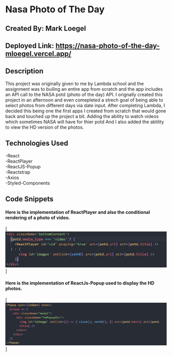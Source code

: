 # Nasa Photo of The Day

## Created By: Mark Loegel

## Deployed Link: https://nasa-photo-of-the-day-mloegel.vercel.app/

## Description

This project was originally given to me by Lambda school and the assignment was to builing an entire app from scratch and the app includes an API call to the NASA potd (photo of the day) API. I orignally created this project in an afternoon and even comepleted a strech goal of being able to select photos from different days via date input. After completing Lambda, I decided this being one the first apps I created from scratch that would gone back and touched up the project a bit. Adding the ability to watch videos which sometimes NASA will have for thier potd And I also added the ablility to view the HD version of the photos.

## Technologies Used

-React <br>
-ReactPlayer <br>
-ReactJS-Popup <br>
-Reactstrap <br>
-Axios <br>
-Styled-Components <br>

## Code Snippets

#### Here is the implementation of ReactPlayer and also the conditional rendering of a photo of video.

[<img src="./src/ReactPlayer.PNG" width = "800" />]

#### Here is the implementation of ReactJs-Popup used to display the HD photos.

[<img src="./src/Popup.PNG" width = "800" />]
